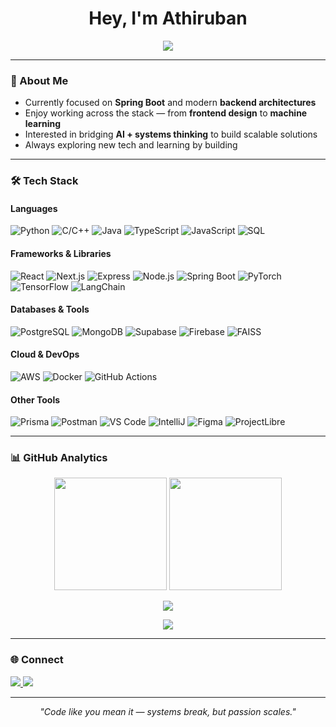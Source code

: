 <!-- Profile README for Athiruban P -->

<h1 align="center">Hey, I'm Athiruban</h1>

<p align="center">
  <a href="https://github.com/Athiruban8">
    <img src="https://readme-typing-svg.herokuapp.com?size=22&duration=3500&color=4B9EFF&center=true&vCenter=true&width=600&lines=Building+full+stack+apps+and+exploring+AI%2FML;Full+Stack+Developer+and+Systems+Enthusiast;Learning+Spring+Boot+and+Backend+Architectures" />
  </a>
</p>

---

### 🧭 About Me  
- Currently focused on **Spring Boot** and modern **backend architectures**  
- Enjoy working across the stack — from **frontend design** to **machine learning**  
- Interested in bridging **AI + systems thinking** to build scalable solutions  
- Always exploring new tech and learning by building

---

### 🛠️ Tech Stack  

#### Languages  
![Python](https://img.shields.io/badge/Python-%233776AB.svg?style=flat&logo=python&logoColor=white)
![C/C++](https://img.shields.io/badge/C++-%2300599C.svg?style=flat&logo=c%2B%2B&logoColor=white)
![Java](https://img.shields.io/badge/Java-%23ED8B00.svg?style=flat&logo=openjdk&logoColor=white)
![TypeScript](https://img.shields.io/badge/TypeScript-%23007ACC.svg?style=flat&logo=typescript&logoColor=white)
![JavaScript](https://img.shields.io/badge/JavaScript-%23F7DF1E.svg?style=flat&logo=javascript&logoColor=black)
![SQL](https://img.shields.io/badge/SQL-%2300758F.svg?style=flat&logo=postgresql&logoColor=white)

#### Frameworks & Libraries  
![React](https://img.shields.io/badge/React-%2361DAFB.svg?style=flat&logo=react&logoColor=black)
![Next.js](https://img.shields.io/badge/Next.js-%23000000.svg?style=flat&logo=nextdotjs&logoColor=white)
![Express](https://img.shields.io/badge/Express-%23000000.svg?style=flat&logo=express&logoColor=white)
![Node.js](https://img.shields.io/badge/Node.js-%23339933.svg?style=flat&logo=node.js&logoColor=white)
![Spring Boot](https://img.shields.io/badge/Spring%20Boot-%236DB33F.svg?style=flat&logo=springboot&logoColor=white)
![PyTorch](https://img.shields.io/badge/PyTorch-%23EE4C2C.svg?style=flat&logo=pytorch&logoColor=white)
![TensorFlow](https://img.shields.io/badge/TensorFlow-%23FF6F00.svg?style=flat&logo=tensorflow&logoColor=white)
![LangChain](https://img.shields.io/badge/LangChain-%23009688.svg?style=flat&logoColor=white)

#### Databases & Tools  
![PostgreSQL](https://img.shields.io/badge/PostgreSQL-%23336791.svg?style=flat&logo=postgresql&logoColor=white)
![MongoDB](https://img.shields.io/badge/MongoDB-%2347A248.svg?style=flat&logo=mongodb&logoColor=white)
![Supabase](https://img.shields.io/badge/Supabase-%233FCF8E.svg?style=flat&logo=supabase&logoColor=white)
![Firebase](https://img.shields.io/badge/Firebase-%23FFCA28.svg?style=flat&logo=firebase&logoColor=black)
![FAISS](https://img.shields.io/badge/FAISS-%230066CC.svg?style=flat)

#### Cloud & DevOps  
![AWS](https://img.shields.io/badge/AWS-%23232F3E.svg?style=flat&logo=amazonaws&logoColor=white)
![Docker](https://img.shields.io/badge/Docker-%232496ED.svg?style=flat&logo=docker&logoColor=white)
![GitHub Actions](https://img.shields.io/badge/GitHub%20Actions-%232088FF.svg?style=flat&logo=githubactions&logoColor=white)

#### Other Tools  
![Prisma](https://img.shields.io/badge/Prisma-%233B82F6.svg?style=flat&logo=prisma&logoColor=white)
![Postman](https://img.shields.io/badge/Postman-%23FF6C37.svg?style=flat&logo=postman&logoColor=white)
![VS Code](https://img.shields.io/badge/VS%20Code-%23007ACC.svg?style=flat&logo=visualstudiocode&logoColor=white)
![IntelliJ](https://img.shields.io/badge/IntelliJ-%23000000.svg?style=flat&logo=intellijidea&logoColor=white)
![Figma](https://img.shields.io/badge/Figma-%23F24E1E.svg?style=flat&logo=figma&logoColor=white)
![ProjectLibre](https://img.shields.io/badge/ProjectLibre-%23A91E50.svg?style=flat)

---

### 📊 GitHub Analytics  

<p align="center">
  <img height="180em" src="https://github-readme-stats.vercel.app/api?username=Athiruban8&show_icons=true&theme=github_dark&hide_border=true&count_private=true" />
  <img height="180em" src="https://github-readme-stats.vercel.app/api/top-langs/?username=Athiruban8&layout=compact&theme=github_dark&hide_border=true" />
</p>

<p align="center">
  <img src="https://streak-stats.demolab.com?user=Athiruban8&theme=github-dark-blue&hide_border=true" />
</p>

<p align="center">
  <img src="https://github-profile-summary-cards.vercel.app/api/cards/profile-details?username=Athiruban8&theme=github_dark" />
</p>

---

### 🌐 Connect  
<p align="left">
  <a href="https://www.linkedin.com/in/athiruban-p" target="_blank">
    <img src="https://img.shields.io/badge/LinkedIn-%230A66C2.svg?style=flat&logo=linkedin&logoColor=white" />
  </a>
  <a href="https://github.com/Athiruban8" target="_blank">
    <img src="https://img.shields.io/badge/GitHub-%23181717.svg?style=flat&logo=github&logoColor=white" />
  </a>
</p>

---

<p align="center">
  <i>"Code like you mean it — systems break, but passion scales."</i>
</p>
